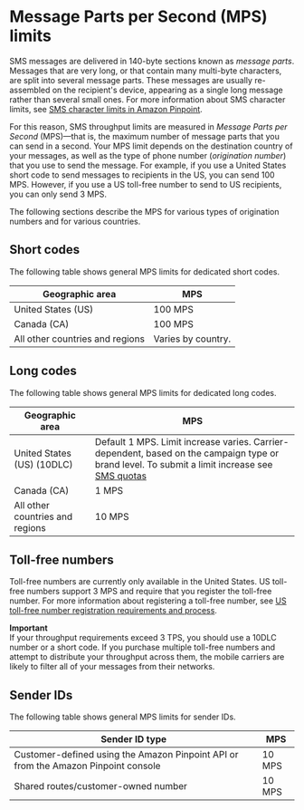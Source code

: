 # Message Parts per Second \(MPS\) limits<a name="channels-sms-limitations-mps"></a>

SMS messages are delivered in 140\-byte sections known as *message parts*\. Messages that are very long, or that contain many multi\-byte characters, are split into several message parts\. These messages are usually re\-assembled on the recipient's device, appearing as a single long message rather than several small ones\. For more information about SMS character limits, see [SMS character limits in Amazon Pinpoint](channels-sms-limitations-characters.md)\.

For this reason, SMS throughput limits are measured in *Message Parts per Second* \(MPS\)—that is, the maximum number of message parts that you can send in a second\. Your MPS limit depends on the destination country of your messages, as well as the type of phone number \(*origination number*\) that you use to send the message\. For example, if you use a United States short code to send messages to recipients in the US, you can send 100 MPS\. However, if you use a US toll\-free number to send to US recipients, you can only send 3 MPS\.

The following sections describe the MPS for various types of origination numbers and for various countries\.

## Short codes<a name="channels-sms-limitations-dedicated"></a>

The following table shows general MPS limits for dedicated short codes\. 


| Geographic area | MPS | 
| --- | --- | 
| United States \(US\) | 100 MPS | 
| Canada \(CA\) | 100 MPS | 
| All other countries and regions | Varies by country\. | 

## Long codes<a name="channels-sms-limitations-longcode"></a>

The following table shows general MPS limits for dedicated long codes\. 


| Geographic area | MPS | 
| --- | --- | 
| United States \(US\) \(10DLC\) | Default 1 MPS\. Limit increase varies\. Carrier\-dependent, based on the campaign type or brand level\. To submit a limit increase see [SMS quotas](https://docs.aws.amazon.com/pinpoint/latest/developerguide/quotas.html#quotas-sms) | 
| Canada \(CA\) | 1 MPS | 
| All other countries and regions | 10 MPS | 

## Toll\-free numbers<a name="channels-sms-limitations-tfn"></a>

Toll\-free numbers are currently only available in the United States\. US toll\-free numbers support 3 MPS and require that you register the toll\-free number\. For more information about registering a toll\-free number, see [US toll\-free number registration requirements and process](settings-sms-tfn-register.md)\.

**Important**  
If your throughput requirements exceed 3 TPS, you should use a 10DLC number or a short code\. If you purchase multiple toll\-free numbers and attempt to distribute your throughput across them, the mobile carriers are likely to filter all of your messages from their networks\.

## Sender IDs<a name="channels-sms-limitations-senderid"></a>

The following table shows general MPS limits for sender IDs\. 


| Sender ID type | MPS | 
| --- | --- | 
| Customer\-defined using the Amazon Pinpoint API or from the Amazon Pinpoint console | 10 MPS | 
| Shared routes/customer\-owned number | 10 MPS | 